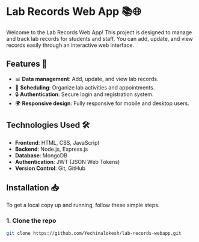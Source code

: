 # Lab Records Web App 📚🌐

Welcome to the Lab Records Web App! This project is designed to manage and track lab records for students and staff. You can add, update, and view records easily through an interactive web interface.

## Features 🚀

- 📊 **Data management**: Add, update, and view lab records.
- 📅 **Scheduling**: Organize lab activities and appointments.
- 🔒 **Authentication**: Secure login and registration system.
- 🌍 **Responsive design**: Fully responsive for mobile and desktop users.

## Technologies Used 🛠️

- **Frontend**: HTML, CSS, JavaScript
- **Backend**: Node.js, Express.js
- **Database**: MongoDB
- **Authentication**: JWT (JSON Web Tokens)
- **Version Control**: Git, GitHub

## Installation 📥

To get a local copy up and running, follow these simple steps.

### 1. Clone the repo
```bash
git clone https://github.com/Yechinalokesh/lab-records-webapp.git
